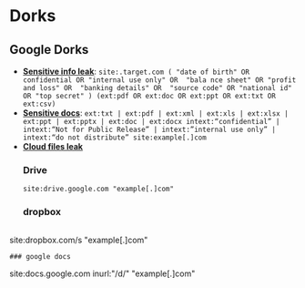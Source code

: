 # Dorks 
## Google Dorks
- **[Sensitive info leak](https://x.com/darkshadow2bd/status/1964969875996299371)**: ```site:.target.com ( "date of birth" OR confidential OR "internal use only" OR  "bala nce sheet" OR "profit and loss" OR  "banking details" OR  "source code" OR "national id" OR "top secret" ) (ext:pdf OR ext:doc OR ext:ppt OR ext:txt OR ext:csv)```
- **[Sensitive docs](https://x.com/TakSec/status/1970887863987532089)**: ```ext:txt | ext:pdf | ext:xml | ext:xls | ext:xlsx | ext:ppt | ext:pptx | ext:doc | ext:docx
intext:“confidential” | intext:“Not for Public Release” | intext:”internal use only” | intext:“do not distribute” site:example[.]com```
- **[Cloud files leak](https://x.com/TakSec/status/1972693318887686284)**
  ### Drive
  ```
  site:drive.google.com "example[.]com"
  ```
  ### dropbox
  ```
site:dropbox.com/s "example[.]com"
  ```
  ### google docs
  ```
  site:docs.google.com inurl:"/d/" "example[.]com"
  ```
